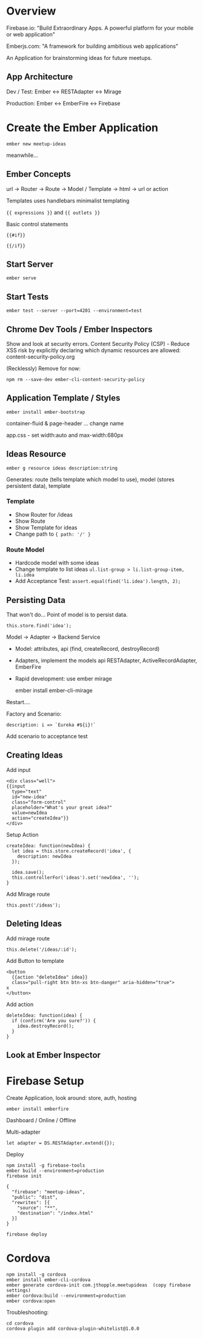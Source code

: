 # Overview

Firebase.io: "Build Extraordinary Apps. A powerful platform for your mobile or web application"

Emberjs.com: "A framework for building ambitious web applications"

An Application for brainstorming ideas for future meetups.

## App Architecture

Dev / Test:
Ember <-> RESTAdapter <-> Mirage

Production:
Ember <-> EmberFire <-> Firebase

# Create the Ember Application

    ember new meetup-ideas

meanwhile...

## Ember Concepts

url -> Router -> Route -> Model / Template -> html -> url or action

Templates uses handlebars minimalist templating

`{{ expressions }}` and `{{ outlets }}`

Basic control statements

    {{#if}}

    {{/if}}

## Start Server

    ember serve

## Start Tests

    ember test --server --port=4201 --environment=test

## Chrome Dev Tools / Ember Inspectors

Show and look at security errors. Content Security Policy (CSP) - Reduce XSS risk by explicitly declaring which dynamic resources are allowed: content-security-policy.org

(Recklessly) Remove for now:

    npm rm --save-dev ember-cli-content-security-policy

## Application Template / Styles

    ember install ember-bootstrap

container-fluid & page-header ... change name

app.css - set width:auto and max-width:680px

## Ideas Resource

    ember g resource ideas description:string

Generates: route (tells template which model to use), model (stores persistent data), template

### Template

* Show Router for /ideas
* Show Route
* Show Template for ideas
* Change path to `{ path: '/' }`

### Route Model

* Hardcode model with some ideas
* Change template to list ideas `ul.list-group > li.list-group-item, li.idea`
* Add Acceptance Test: `assert.equal(find('li.idea').length, 2);`

## Persisting Data

That won't do... Point of model is to persist data.

    this.store.find('idea');

Model -> Adapter -> Backend Service


* Model: attributes, api (find, createRecord, destroyRecord)
* Adapters, implement the models api RESTAdapter, ActiveRecordAdapter, EmberFire
* Rapid development: use ember mirage


    ember install ember-cli-mirage

Restart....

Factory and Scenario:

    description: i => `Eureka #${i}!`

Add scenario to acceptance test

## Creating Ideas

Add input

    <div class="well">
    {{input
      type="text"
      id="new-idea"
      class="form-control"
      placeholder="What's your great idea?"
      value=newIdea
      action="createIdea"}}
    </div>

Setup Action

    createIdea: function(newIdea) {
      let idea = this.store.createRecord('idea', {
        description: newIdea
      });

      idea.save();
      this.controllerFor('ideas').set('newIdea', '');
    }

Add Mirage route

    this.post('/ideas');

## Deleting Ideas

Add mirage route

    this.delete('/ideas/:id');

Add Button to template

    <button
      {{action "deleteIdea" idea}}
      class="pull-right btn btn-xs btn-danger" aria-hidden="true">
    x
    </button>

Add action

    deleteIdea: function(idea) {
      if (confirm('Are you sure?')) {
        idea.destroyRecord();
      }
    }

## Look at Ember Inspector

# Firebase Setup

Create Application, look around: store, auth, hosting

    ember install emberfire

Dashboard / Online / Offline

Multi-adapter

    let adapter = DS.RESTAdapter.extend({});

Deploy

    npm install -g firebase-tools
    ember build --environment=production
    firebase init

    {
      "firebase": "meetup-ideas",
      "public": "dist",
      "rewrites": [{
        "source": "**",
        "destination": "/index.html"
      }]
    }

    firebase deploy

# Cordova

    npm install -g cordova
    ember install ember-cli-cordova
    ember generate cordova-init com.jthopple.meetupideas  (copy firebase settings)
    ember cordova:build --environment=production
    ember cordova:open

Troubleshooting:

    cd cordova
    cordova plugin add cordova-plugin-whitelist@1.0.0

